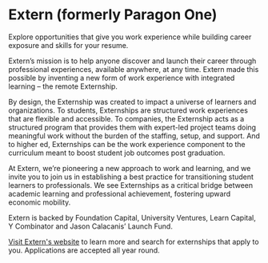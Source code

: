 # Extern (formerly Paragon One)
Explore opportunities that give you work experience while building career exposure and skills for your resume. 

Extern’s mission is to help anyone discover and launch their career through professional experiences, available anywhere, at any time. Extern made this possible by inventing a new form of work experience with integrated learning – the remote Externship.

By design, the Externship was created to impact a universe of learners and organizations. To students, Externships are structured work experiences that are flexible and accessible. To companies, the Externship acts as a structured program that provides them with expert-led project teams doing meaningful work without the burden of the staffing, setup, and support. And to higher ed, Externships can be the work experience component to the curriculum meant to boost student job outcomes post graduation.

At Extern, we’re pioneering a new approach to work and learning, and we invite you to join us in establishing a best practice for transitioning student learners to professionals. We see Externships as a critical bridge between academic learning and professional achievement, fostering upward economic mobility.

Extern is backed by Foundation Capital, University Ventures, Learn Capital, Y Combinator and Jason Calacanis’ Launch Fund.

[Visit Extern's website](https://www.extern.com/externships?referrer=u22b1e08e087d326eff27d0183067776e73d9887e97) to learn more and search for externships that apply to you. Applications are accepted all year round.